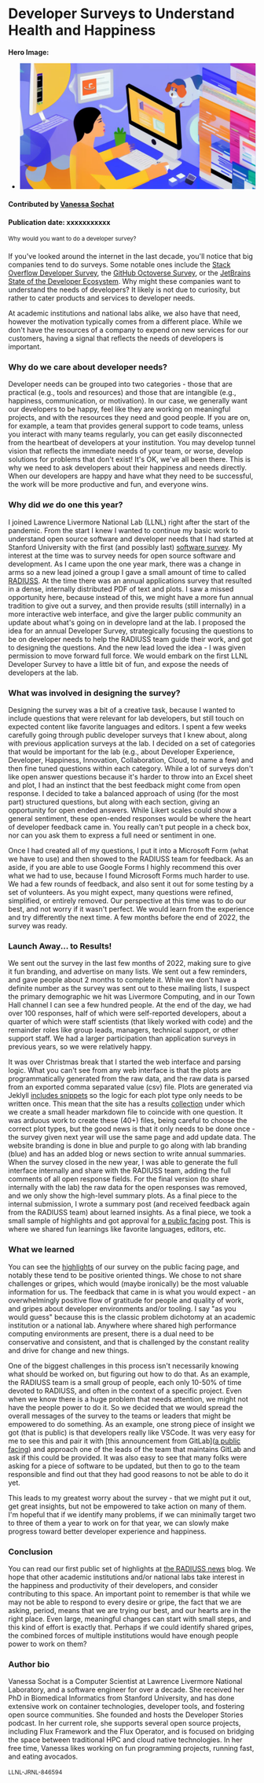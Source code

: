 # Developer Surveys to Understand Health and Happiness

 **Hero Image:**

  - <img src='../../images/Blog_2304_DeveloperSurvey.png' />

#### Contributed by [Vanessa Sochat](https://github.com/vsoch)

#### Publication date: xxxxxxxxxxx

<sup>Why would you want to do a developer survey?</sup>

If you've looked around the internet in the last decade, you'll notice that big companies tend to do surveys. Some notable ones include the [Stack Overflow Developer Survey](https://survey.stackoverflow.co/), the [GitHub Octoverse Survey](https://octoverse.github.com/), or the [JetBrains State of the Developer Ecosystem](https://www.jetbrains.com/lp/devecosystem-2022/).
Why might these companies want to understand the needs of developers? It likely is not due to curiosity, but rather to cater products and services to developer needs.

At academic institutions and national labs alike, we also have that need, however the motivation typically comes from a different place. While we don't have the resources of a company to expend on new services for our customers, having a signal that reflects the needs of developers is important.

### Why do we care about developer needs?

Developer needs can be grouped into two categories - those that are practical (e.g., tools and resources) and those that are intangible (e.g., happiness, communication, or motivation). In our case, we generally want our developers to be happy, feel like they are working on meaningful projects, and with the resources they need and good people. If you are on, for example, a team that provides general support to code teams, unless you interact with many teams regularly, you can get easily disconnected from the heartbeat of developers at your institution. You may develop tunnel vision that reflects the immediate needs of your team, or worse, develop solutions for problems that don't exist! It's OK, we've all been there. This is why we need to ask
developers about their happiness and needs directly. When our developers are happy and have what they need to be successful, the work will be more productive and fun, and everyone wins.

### Why did *we* do one this year?

I joined Lawrence Livermore National Lab (LLNL) right after the start of the pandemic. From the start I knew I wanted to continue my basic work to understand open source software and developer needs that I had started at Stanford University with the first (and possibly last) [software survey](https://stanford-rc.github.io/stanford-software-survey/). My interest at the time
was to survey needs for open source software and development. As I came upon the one year mark, there was a change in arms so a new lead joined a group I gave a small amount of time to called [RADIUSS](https://software.llnl.gov/radiuss/). At the time there was an annual applications survey that resulted in a dense, internally distributed PDF of text and plots. I saw a missed opportunity here, because instead of this, we might have a more fun annual tradition to give out a survey, and then provide results (still internally) in a more interactive web interface, and give the larger public community an update about what's going on in developre land at the lab. I proposed the idea for an annual Developer Survey, strategically focusing the questions to be on developer needs to help the RADIUSS team guide their work, and got to designing the questions. And the new lead loved the idea - I was given permission to move forward full force. We would embark on the first LLNL Developer Survey to have a little bit of fun, and expose the needs of developers at the lab.

### What was involved in designing the survey?

Designing the survey was a bit of a creative task, because I wanted to include questions that were relevant for lab developers, but still touch on expected content like favorite languages and editors. I spent a few weeks carefully going through public developer surveys that I knew about, along with previous application surveys at the lab. I decided on a set of categories that would be important for the lab (e.g., about Developer Experience, Developer, Happiness, Innovation, Collaboration, Cloud, to name a few) and then fine tuned questions within each category. While a lot of surveys don't like open answer questions because it's harder to throw into an Excel sheet and plot, I had an instinct that the best feedback might come from open response. I decided to take a balanced approach of using (for the most part) structured questions, but along with each section, giving an opportunity for open ended answers. While Likert scales could
show a general sentiment, these open-ended responses would be where the heart of developer feedback came in. You really can't put people in a check box, nor can you ask them to express a full need or sentiment in one.

Once I had created all of my questions, I put it into a Microsoft Form (what we have to use) and then showed to the RADIUSS team for feedback. As an aside, if you are able to use Google Forms I highly recommend this over what we had to use, because I found Microsoft Forms much harder to use. We had a few rounds of feedback, and also sent it out for some testing by a set of volunteers. As you might expect, many questions were refined, simplified, or entirely removed. Our perspective at this time was to do our best, and not worry if it wasn't perfect.
We would learn from the experience and try differently the next time. A few months before the end of 2022, the survey was ready.

### Launch Away... to Results!

We sent out the survey in the last few months of 2022, making sure to give it fun branding, and advertise on many lists. We sent out a few reminders, and gave people about 2 months to complete it. While we don't have a definite number as the survey was sent out to these mailing lists, I suspect the primary demographic we hit was Livermore Computing, and in our Town Hall channel I can see a few hundred people. At the end of the day, we had over 100 responses, half of which were self-reported developers, about a quarter of which were staff scientists (that likely worked with code) and the remainder roles like group leads, managers, technical support, or other support staff. We had a larger participation than application surveys in previous years, so
we were relatively happy.

It was over Christmas break that I started the web interface and parsing logic. What you can't see from any web interface is that the plots are programmatically generated from the raw data, and the raw data is parsed from an exported comma separated value (csv) file. Plots are generated via Jeklyll [includes snippets](https://jekyllrb.com/docs/includes/) so the logic for each
plot type only needs to be written once. This mean that the site has a results [collection](https://jekyllrb.com/docs/includes/) under which we create a small header markdown file to coincide with one question. It was arduous work to create
these (40+) files, being careful to choose the correct plot types, but the good news is
that it only needs to be done once - the survey given next year will use the same page
and add update data. The website branding is done in blue and purple to go along
with lab branding (blue) and has an added blog or news section to write annual summaries.
When the survey closed in the new year, I was able to generate the full interface
internally and share with the RADIUSS team, adding the full comments of all open response
fields. For the final version (to share internally with the lab) the raw data for the
open responses was removed, and we only show the high-level summary plots. As a final
piece to the internal submission, I wrote a summary post (and received feedback
again from the RADIUSS team) about learned insights. As a final piece, we
took a small sample of highlights and got approval for [a public facing](https://software.llnl.gov/radiuss/2023/02/08/first-developer-survey/)
post. This is where we shared fun learnings like favorite languages, editors, etc.

### What we learned

You can see the [highlights](https://software.llnl.gov/radiuss/2023/02/08/first-developer-survey/) of our survey on the public facing page, and notably these tend to be positive oriented things. We chose to not share challenges or gripes, which would (maybe ironically) be the most valuable information for us. The feedback that came in is what you would expect - an overwhelmingly positive flow of gratitude for people and quality of work, and gripes about developer environments and/or tooling. I say "as you would guess" because this is the classic problem dichotomy at an academic institution or a national lab. Anywhere where shared high performance computing environments are present, there is a dual need to be conservative and consistent, and that is challenged by the constant reality and drive for change and new things.

One of the biggest challenges in this process isn't necessarily knowing what should be worked on, but figuring out how to do that. As an example, the RADIUSS team is a small group of people, each only 10-50% of time devoted to RADIUSS, and often in the context of a specific project. Even when we know there is a huge problem that needs attention, we might not have the people power to do it. So we decided that we would spread the overall messages of the survey to the teams or leaders that might be empowered to do something. As an example, one strong piece of insight we got (that is public) is that developers really like VSCode. It was very easy for me to see this and pair it with [this announcement from GitLab]([a public facing](https://software.llnl.gov/radiuss/2023/02/08/first-developer-survey/)) and approach one of the leads of the team that maintains GitLab and ask if this could be provided. It was also easy to see that many folks were asking for a piece of software to be updated, but then to go to the team responsible and find out that they had good reasons to not be able to do it yet.

This leads to my greatest worry about the survey - that we might put it out, get great insights, but not be empowered to take action on many of them. I'm hopeful that if we identify many problems, if we can minimally target two to three of them a year to work on for that year, we can slowly make progress toward better developer experience and happiness.

### Conclusion

You can read our first public set of highlights at [the RADIUSS news](https://software.llnl.gov/radiuss/2023/02/08/first-developer-survey/)
blog. We hope that other academic institutions and/or national labs take interest in the happiness and productivity of their developers, and consider contributing to this space. An important point to remember is that while we may not be able to respond to every desire or gripe, the fact that we are asking, period, means that we are trying our best, and our hearts are in the right place. Even large, meaningful changes can start with small steps, and this kind of effort is exactly that. Perhaps if we could identify shared gripes, the combined forces of multiple institutions would have enough people power to work on them?

### Author bio

Vanessa Sochat is a Computer Scientist at Lawrence Livermore National Laboratory, and a software engineer for over a decade. She received her PhD in Biomedical Informatics from Stanford University, and has done extensive work on container technologies, developer tools, and fostering open source communities. She founded and hosts the Developer Stories podcast. In her current role, she supports several open source projects, including Flux Framework and the Flux Operator, and is focused on bridging the space between traditional HPC and cloud native technologies. In her free time, Vanessa likes working on fun programming projects, running fast, and eating avocados.


<small>LLNL-JRNL-846594</small>
